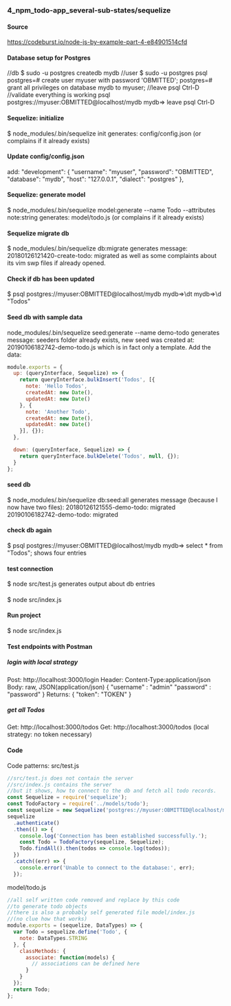 ### 4_npm_todo-app_several-sub-states/sequelize
#### Source
https://codeburst.io/node-js-by-example-part-4-e84901514cfd
#### Database setup for Postgres
//db
$ sudo -u postgres createdb mydb
//user
$ sudo -u postgres psql
postgres=# create user myuser with password 'OBMITTED';
postgres=# grant all privileges on database mydb to myuser;
//leave psql
Ctrl-D
//validate everything is working
psql postgres://myuser:OBMITTED@localhost/mydb
mydb=>
leave psql
Ctrl-D
#### Sequelize: initialize
$ node_modules/.bin/sequelize init
generates: config/config.json (or complains if it already exists)
#### Update config/config.json
add:
"development": {
    "username": "myuser",
    "password": "OBMITTED",
    "database": "mydb",
    "host": "127.0.0.1",
    "dialect": "postgres"
},
#### Sequelize: generate model
$ node_modules/.bin/sequelize  model:generate --name Todo --attributes note:string
generates: model/todo.js (or complains if it already exists)
#### Sequelize migrate db
$ node_modules/.bin/sequelize db:migrate
generates message: 20180126121420-create-todo: migrated
as well as some complaints about its vim swp files if already opened.
#### Check if db has been updated
$ psql postgres://myuser:OBMITTED@localhost/mydb
mydb=>\dt
mydb=>\d "Todos"
#### Seed db with sample data
node_modules/.bin/sequelize  seed:generate --name demo-todo
generates message: seeders folder already exists, 
new seed was created at: 20190106182742-demo-todo.js
which is in fact only a template. Add the data:
```js
module.exports = {
  up: (queryInterface, Sequelize) => {
    return queryInterface.bulkInsert('Todos', [{
      note: 'Hello Todos',
      createdAt: new Date(),
      updatedAt: new Date()
    }, {
      note: 'Another Todo',
      createdAt: new Date(),
      updatedAt: new Date()
    }], {});
  },

  down: (queryInterface, Sequelize) => {
    return queryInterface.bulkDelete('Todos', null, {});
  }
};
```
#### seed db
$ node_modules/.bin/sequelize db:seed:all
generates message (because I now have two files):
20180126121555-demo-todo: migrated
20190106182742-demo-todo: migrated
#### check db again
$ psql postgres://myuser:OBMITTED@localhost/mydb
mydb=> select * from "Todos";
shows four entries
#### test connection
$ node src/test.js
generates output about db entries
####
$ node src/index.js
#### Run project
$ node src/index.js
#### Test endpoints with Postman
##### login with local strategy
Post: http://localhost:3000/login
Header: Content-Type:application/json
Body: raw, JSON(application/json)
{
  "username" : "admin"
  "password" : "password"
}
Returns:
{
    "token": "TOKEN"
}
##### get all Todos
Get: http://localhost:3000/todos
Get: http://localhost:3000/todos
(local strategy: no token necessary)
#### Code
Code patterns:
src/test.js  
```js
//src/test.js does not contain the server
//src/index.js contains the server
//but it shows, how to connect to the db and fetch all todo records.
const Sequelize = require('sequelize');
const TodoFactory = require('../models/todo');
const sequelize = new Sequelize('postgres://myuser:OBMITTED@localhost/mydb');
sequelize
  .authenticate()
  .then(() => {
    console.log('Connection has been established successfully.');
    const Todo = TodoFactory(sequelize, Sequelize);
    Todo.findAll().then(todos => console.log(todos));
  })
  .catch((err) => {
    console.error('Unable to connect to the database:', err);
  });
```
model/todo.js
```js
//all self written code removed and replace by this code
//to generate todo objects
//there is also a probably self generated file model/index.js 
//(no clue how that works) 
module.exports = (sequelize, DataTypes) => {
  var Todo = sequelize.define('Todo', {
    note: DataTypes.STRING
  }, {
    classMethods: {
      associate: function(models) {
        // associations can be defined here
      }
    }
  });
  return Todo;
};
```
